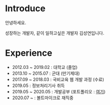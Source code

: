 # Introduce

안녕하세요. 

성장하는 개발자, 같이 일하고싶은 개발자 김성연입니다.

# Experience
- 2012.03 ~ 2019.02 : 대학교 (졸업)
- 2013.10 ~ 2015.07 : 군대 (만기제대)
- 2017.09 ~ 2018.03 : 국비교육 웹 개발 과정 (수료)
- 2019.05 : 정보처리기사 취득
- 2019.05 ~ 2020.05 : 개발공부 (포트폴리오 : [여기](https://github.com/yeon1216/introduce/blob/main/portfolio.md))
- 2020.07 ~ : 볼트마이크로 재직중
